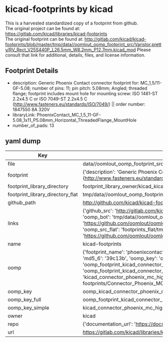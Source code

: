 # kicad-footprints by kicad  
This is a harvested standardized copy of a footprint from github.  
The original project can be found at:  
https://gitlab.com/kicad/libraries/kicad-footprints  
The original footprint can be found at:
http://gitlab.com/kicad/kicad-footprints/blob/master/tmp/data//oomlout_oomp_footprint_src/Varistor.pretty/RV_Rect_V25S440P_L26.5mm_W8.2mm_P12.7mm.kicad_mod
Please consult that link for additional, details, files, and license information.  
## Footprint Details
* description: Generic Phoenix Contact connector footprint for: MC_1,5/11-GF-5.08; number of pins: 11; pin pitch: 5.08mm; Angled; threaded flange; footprint includes mount hole for mounting screw: ISO 1481-ST 2.2x4.5 C or ISO 7049-ST 2.2x4.5 C (http://www.fasteners.eu/standards/ISO/7049/) || order number: 1847550 8A 320V  
* libraryLink: PhoenixContact_MC_1,5_11-GF-5.08_1x11_P5.08mm_Horizontal_ThreadedFlange_MountHole  
* number_of_pads: 13  
## yaml dump  
| Key | Value |  
| --- | --- |  
| file | data//oomlout_oomp_footprint_src/kicad-footprints/Connector_Phoenix_MC_HighVoltage.pretty/PhoenixContact_MC_1,5_11-GF-5.08_1x11_P5.08mm_Horizontal_ThreadedFlange_MountHole.kicad_mod |  
| footprint | {'description': 'Generic Phoenix Contact connector footprint for: MC_1,5/11-GF-5.08; number of pins: 11; pin pitch: 5.08mm; Angled; threaded flange; footprint includes mount hole for mounting screw: ISO 1481-ST 2.2x4.5 C or ISO 7049-ST 2.2x4.5 C (http://www.fasteners.eu/standards/ISO/7049/) || order number: 1847550 8A 320V', 'libraryLink': 'PhoenixContact_MC_1,5_11-GF-5.08_1x11_P5.08mm_Horizontal_ThreadedFlange_MountHole', 'number_of_pads': 13} |  
| footprint_library_directory | footprint_library_owner/kicad_kicad-footprints/ |  
| footprint_library_directory_flat | tmp/data//oomlout_oomp_footprint_src/footprints_flat/kicad_connector_phoenix_mc_highvoltage_phoenixcontact_mc_1,5_11_gf_5_08_1x11_p5_08mm_horizontal_threadedflange_mounthole/working |  
| github_path | http://github.com/kicad/kicad-footprints/blob/master/tmp/data//oomlout_oomp_footprint_src/Connector_Phoenix_MC_HighVoltage.pretty/PhoenixContact_MC_1,5_11-GF-5.08_1x11_P5.08mm_Horizontal_ThreadedFlange_MountHole.kicad_mod |  
| links | {'github_src': 'http://gitlab.com/kicad/kicad-footprints/blob/master/tmp/data//oomlout_oomp_footprint_src/Varistor.pretty/RV_Rect_V25S440P_L26.5mm_W8.2mm_P12.7mm.kicad_mod', 'github_src_repo': 'https://gitlab.com/kicad/libraries/kicad-footprints', 'oomp_bot': 'tmp/data//oomlout_oomp_footprint_src/footprints/kicad_connector_phoenix_mc_highvoltage_phoenixcontact_mc_1,5_11_gf_5_08_1x11_p5_08mm_horizontal_threadedflange_mounthole/working', 'oomp_bot_github': 'https://github.com/oomlout/oomlout_oomp_footprint_bot/tree/main/tmp/data//oomlout_oomp_footprint_src/footprints/kicad_connector_phoenix_mc_highvoltage_phoenixcontact_mc_1,5_11_gf_5_08_1x11_p5_08mm_horizontal_threadedflange_mounthole/working', 'oomp_src_flat': 'footprints_flat/tmp/data//oomlout_oomp_footprint_src/footprints_flat/kicad_connector_phoenix_mc_highvoltage_phoenixcontact_mc_1,5_11_gf_5_08_1x11_p5_08mm_horizontal_threadedflange_mounthole/working', 'oomp_src_flat_github': 'https://github.com/oomlout/oomlout_oomp_footprint_src/tree/main/tmp/data//oomlout_oomp_footprint_src/footprints_flat/kicad_connector_phoenix_mc_highvoltage_phoenixcontact_mc_1,5_11_gf_5_08_1x11_p5_08mm_horizontal_threadedflange_mounthole/working'} |  
| name | kicad-footprints |  
| oomp | {'footprint_name': 'phoenixcontact_mc_1,5_11_gf_5_08_1x11_p5_08mm_horizontal_threadedflange_mounthole', 'library_name': 'connector_phoenix_mc_highvoltage', 'md5': '39c13b5bf7bc2d032b1a9a082c3a378f', 'md5_10': '39c13b5bf7', 'md5_5': '39c13', 'md5_6': '39c13b', 'oomp_key': 'oomp_kicad_connector_phoenix_mc_highvoltage_phoenixcontact_mc_1,5_11_gf_5_08_1x11_p5_08mm_horizontal_threadedflange_mounthole', 'oomp_key_extra': 'oomp_footprint_kicad_connector_phoenix_mc_highvoltage_phoenixcontact_mc_1,5_11_gf_5_08_1x11_p5_08mm_horizontal_threadedflange_mounthole', 'oomp_key_full': 'oomp_footprint_kicad_connector_phoenix_mc_highvoltage_phoenixcontact_mc_1,5_11_gf_5_08_1x11_p5_08mm_horizontal_threadedflange_mounthole_39c13b', 'oomp_key_simple': 'kicad_connector_phoenix_mc_highvoltage_phoenixcontact_mc_1,5_11_gf_5_08_1x11_p5_08mm_horizontal_threadedflange_mounthole', 'original_filename': 'data//oomlout_oomp_footprint_src/kicad-footprints/Connector_Phoenix_MC_HighVoltage.pretty/PhoenixContact_MC_1,5_11-GF-5.08_1x11_P5.08mm_Horizontal_ThreadedFlange_MountHole.kicad_mod', 'owner_name': 'kicad'} |  
| oomp_key | oomp_kicad_connector_phoenix_mc_highvoltage_phoenixcontact_mc_1,5_11_gf_5_08_1x11_p5_08mm_horizontal_threadedflange_mounthole |  
| oomp_key_full | oomp_footprint_kicad_connector_phoenix_mc_highvoltage_phoenixcontact_mc_1,5_11_gf_5_08_1x11_p5_08mm_horizontal_threadedflange_mounthole |  
| oomp_key_simple | kicad_connector_phoenix_mc_highvoltage_phoenixcontact_mc_1,5_11_gf_5_08_1x11_p5_08mm_horizontal_threadedflange_mounthole |  
| owner | kicad |  
| repo | {'documentation_url': 'https://docs.github.com/rest/repos/repos#get-a-repository', 'message': 'Not Found'} |  
| url | https://gitlab.com/kicad/libraries/kicad-footprints |  

